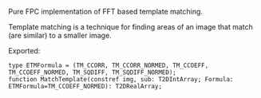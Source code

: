 Pure FPC implementation of FFT based template matching.

Template matching is a technique for finding areas of an image that match (are similar) to a smaller image.

Exported:
```
type ETMFormula = (TM_CCORR, TM_CCORR_NORMED, TM_CCOEFF, TM_CCOEFF_NORMED, TM_SQDIFF, TM_SQDIFF_NORMED);
function MatchTemplate(constref img, sub: T2DIntArray; Formula: ETMFormula=TM_CCOEFF_NORMED): T2DRealArray;
```

